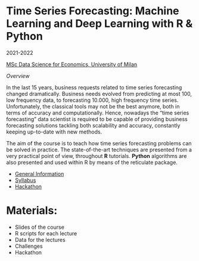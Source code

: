 
# Time Series Forecasting: Machine Learning and Deep Learning with R & Python

2021-2022

[MSc Data Science for Economics, University of
Milan](https://dse.cdl.unimi.it/en)

*Overview*

In the last 15 years, business requests related to time series
forecasting changed dramatically. Business needs evolved from predicting
at most 100, low frequency data, to forecasting 10.000, high frequency
time series. Unfortunately, the classical tools may not be the best
anymore, both in terms of accuracy and computationally. Hence, nowadays
the “time series forecasting” data scientist is required to be capable
of providing business forecasting solutions tackling both scalability
and accuracy, constantly keeping up-to-date with new methods.

The aim of the course is to teach how time series forecasting problems
can be solved in practice. The state-of-the-art techniques are presented
from a very practical point of view, throughout **R** tutorials.
**Python** algorithms are also presented and used within R by means of
the reticulate package.

-   [General
    Information](https://marcozanotti.github.io/tsforecasting-course/general-infos/tsf_description.html)  
-   [Syllabus](https://marcozanotti.github.io/tsforecasting-course/general-infos/tsf_syllabus.html)  
-   [Hackathon](https://marcozanotti.github.io/tsforecasting-course/exam/tsf_exam_guidelines.html)

# Materials:

-   Slides of the course  
-   R scripts for each lecture  
-   Data for the lectures  
-   Challenges
-   Hackathon
